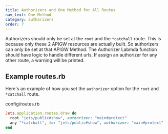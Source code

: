 ```yaml
---
title: Authorizers and One Method for All Routes
nav_text: One Method
category: authorizers
order: 7
---
```


Authorizers should only be set at the `root` and the `*catchall` route. This is because only these 2 APIGW resources are actually built. So authorizers can only be set at that APIGW Method. The Authorizer Labmda function should have logic to handle different urls. If assign an authorizer for any other route, a warning will be printed.

## Example routes.rb

Here's an example of how you set the `authorizer` option for the `root` and `*catchall` route.

config/routes.rb

```ruby
Jets.application.routes.draw do
  root "jets/public#show", authorizer: "main#protect"
  any "*catchall", to: "jets/public#show", authorizer: "main#protect"
end
```
